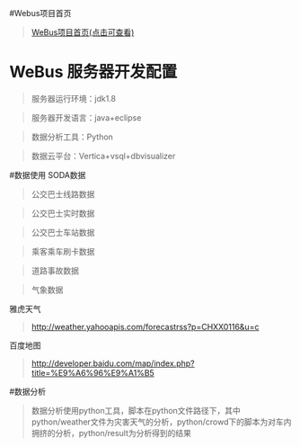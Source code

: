 #Webus项目首页
>[WeBus项目首页(点击可查看)](https://github.com/pthaike/WeBus/wiki)

# WeBus 服务器开发配置
>服务器运行环境：jdk1.8

>服务器开发语言：java+eclipse

>数据分析工具：Python

>数据云平台：Vertica+vsql+dbvisualizer

#数据使用
SODA数据
>公交巴士线路数据

>公交巴士实时数据

>公交巴士车站数据

>乘客乘车刷卡数据

>道路事故数据

>气象数据	

雅虎天气
>http://weather.yahooapis.com/forecastrss?p=CHXX0116&u=c

百度地图
>http://developer.baidu.com/map/index.php?title=%E9%A6%96%E9%A1%B5

#数据分析
>数据分析使用python工具，脚本在python文件路径下，其中python/weather文件为灾害天气的分析，python/crowd下的脚本为对车内拥挤的分析，python/result为分析得到的结果
